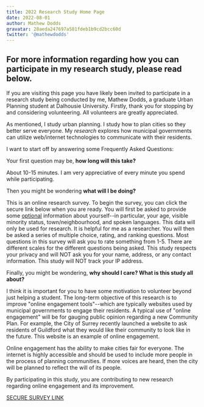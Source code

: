```yaml
---
title: 2022 Research Study Home Page
date: 2022-08-01
author: Mathew Dodds
gravatar: 28aeda247697a581fdeb1b9cd2bcc60d
twitter: '@mathewdodds'
---
```

For more information regarding how you can participate in my research study, please read below.
---

If you are visiting this page you have likely been invited to participate in a research study being conducted by me, Mathew Dodds, a graduate Urban Planning student at Dalhousie University. Firstly, thank you for stopping by and considering volunteering. All volunteers are greatly appreciated. 

As mentioned, I study urban planning. I study how to plan cities so they better serve everyone. My *research* explores how municipal governments can utilize web/internet technologies to communicate with their residents. 

I want to start off by answering some Frequently Asked Questions:

Your first question may be, **how long will this take?** 

About 10-15 minutes. I am very appreciative of every minute you spend while participating.

Then you might be wondering **what will I be doing?**

This is an online research survey. To begin the survey, you can click the secure link below when you are ready. You will first be asked to provide some <u>optional</u> information about yourself--in particular, your age, visible minority status, town/neighbourhood, and spoken languages.  This data will only be used for research. It is helpful for me as a researcher. You will then be asked a series of multiple choice, rating, and ranking questions. Most questions in this survey will ask you to rate something from 1-5.  There are different scales for the different questions being asked. This study respects your privacy and will NOT ask you for your name, address, or any contact information. This study will NOT track your IP address. 

Finally, you might be wondering, **why should I care? What is this study all about?**

I think it is important for you to have some motivation to volunteer beyond just helping a student. The long-term objective of this research is to improve "online engagement tools"--which are typically websites used by municipal governments to engage their residents. A typical use of "online engagement" will be for gauging public opinion regarding a new Community Plan. For example, the City of Surrey recently launched a website to ask residents of Guildford what they would like their community to look like in the future. This website is an example of online engagement.

Online engagement has the ability to make cities fair for everyone.  The internet is highly accessible and should be used to include more people in the process of planning communities. If more voices are heard, then the city will be planned to reflect the will of its people. 

By participating in this study, you are contributing to new research regarding online engagement and its improvement.

[SECURE SURVEY LINK](https://survey.allvoicesproject.org/index.php?r=survey/index&sid=641843&newtest=Y&lang=en)






